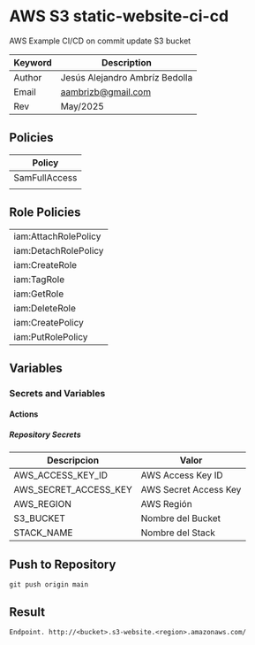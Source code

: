 # AWS S3 static-website-ci-cd

AWS Example CI/CD on commit update S3 bucket


| Keyword | Description                    |
|---------|--------------------------------|
| Author  | Jesús Alejandro Ambríz Bedolla |
| Email   | aambrizb@gmail.com             |
| Rev     | May/2025                       |


## Policies

| Policy        |
|---------------|
| SamFullAccess |
|               |

## Role Policies

|                       |
|-----------------------|
| iam:AttachRolePolicy  |
| iam:DetachRolePolicy  |
| iam:CreateRole        |
| iam:TagRole           |
| iam:GetRole           |
| iam:DeleteRole        |
| iam:CreatePolicy      |
| iam:PutRolePolicy     |

## Variables 
### Secrets and Variables 
#### Actions
##### Repository Secrets

| Descripcion              | Valor                 |
|--------------------------|-----------------------|
| AWS_ACCESS_KEY_ID        | AWS Access Key ID     |
| AWS_SECRET_ACCESS_KEY    | AWS Secret Access Key |
| AWS_REGION               | AWS Región            |
| S3_BUCKET                | Nombre del Bucket     |
| STACK_NAME               | Nombre del Stack      |


## Push to Repository

```
git push origin main
```

## Result

```
Endpoint. http://<bucket>.s3-website.<region>.amazonaws.com/
```
